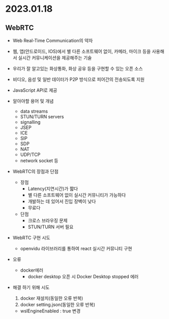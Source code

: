 # 2023.01.18

## WebRTC
 - Web Real-Time Communication의 약자
 - 웹, 앱(안드로이드, IOS)에서 별 다른 소프트웨어 없이, 카메라, 마이크 등을 사용해서 실시간 커뮤니케이션을 제공해주는 기술
 - 우리가 잘 알고있는 화상통화, 화상 공유 등을 구현할 수 있는 오픈 소스
 - 비디오, 음성 및 일반 데이터가 P2P 방식으로 피어간의 전송되도록 지원
 - JavaScript API로 제공
 - 알아야할 용어 및 개념
   - data streams
   - STUN/TURN servers
   - signalling
   - JSEP
   - ICE
   - SIP
   - SDP
   - NAT
   - UDP/TCP
   - network socket 등

- WebRTC의 장점과 단점
  - 장점
    - Latency(지연시간)가 짧다
    - 별 다른 소프트웨어 없이 실시간 커뮤니티가 가능하다
    - 개발하는 데 있어서 진입 장벽이 낮다
    - 무료다
  - 단점
    - 크로스 브라우징 문제
    - STUN/TURN 서버 필요

- WebRTC 구현 시도
  - openvidu 라이브러리를 통하여 react 실시간 커뮤니티 구현
- 오류
  - docker에러
    - docker desktop 오픈 시 Docker Desktop stopped 에러
- 해결 하기 위해 시도
  1. docker 재설치(동일한 오류 반복)
  2. docker setting.json(동일한 오류 반복)
    - wslEngineEnabled : true 변경
  
